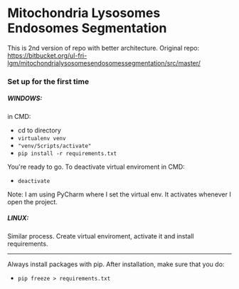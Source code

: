 # Mitochondria Lysosomes Endosomes Segmentation
This is 2nd version of repo with better architecture. Original repo:
https://bitbucket.org/ul-fri-lgm/mitochondrialysosomesendosomessegmentation/src/master/
### Set up for the first time
##### WINDOWS:
in CMD:

* cd to directory
* ```virtualenv venv ```
* ```"venv/Scripts/activate"```
* ```pip install -r requirements.txt```


You're ready to go.
To deactivate virtual enviroment in CMD:

* ```deactivate```


Note: I am using PyCharm where I set the virtual env. It activates whenever I open the project.

##### LINUX:
Similar process. Create virtual enviroment, activate it and install requirements. 

***
Always install packages with pip. After installation, make sure that you do:

* ```pip freeze > requirements.txt```








